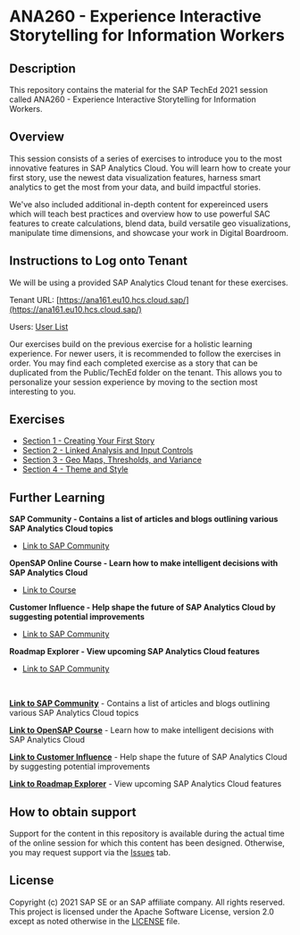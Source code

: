 # ANA260 - Experience Interactive Storytelling for Information Workers

## Description

This repository contains the material for the SAP TechEd 2021 session called ANA260 - Experience Interactive Storytelling for Information Workers.

## Overview

This session consists of a series of exercises to introduce you to the most innovative features in SAP Analytics Cloud. You will learn how to create your first story, use the newest data visualization features, harness smart analytics to get the most from your data, and build impactful stories.

We've also included additional in-depth content for expereinced users which will teach best practices and overview how to use powerful SAC features to create calculations, blend data, build versatile geo visualizations, manipulate time dimensions, and showcase your work in Digital Boardroom.

## Instructions to Log onto Tenant

We will be using a provided SAP Analytics Cloud tenant for these exercises.

Tenant URL: [https://ana161.eu10.hcs.cloud.sap/](https://ana161.eu10.hcs.cloud.sap/)

Users: [User List](https://docs.google.com/spreadsheets/d/1P0J6pmLGLFT86OcXr49WC1sNa1YKEDEM02zglxa5TlE/edit?usp=sharing)

Our exercises build on the previous exercise for a holistic learning experience. For newer users, it is recommended to follow the exercises in order. You may find each completed exercise as a story that can be duplicated from the Public/TechEd folder on the tenant. This allows you to personalize your session experience by moving to the section most interesting to you.

## Exercises

- [Section 1 - Creating Your First Story](exercises/Section%201%20-%20Creating%20Your%20First%20Story/README.md/)
- [Section 2 - Linked Analysis and Input Controls](exercises/Section%202%20-%20Linked%20Analysis%20and%20Input%20Controls/README.md/)
- [Section 3 - Geo Maps, Thresholds, and Variance](exercises/Section%203%20-%20Geo%20Maps,%20Thresholds,%20and%20Variance/README.md/)
- [Section 4 - Theme and Style](exercises/Section%204%20-%20Theme%20and%20Style/README.md/)

## Further Learning

**SAP Community - Contains a list of articles and blogs outlining various SAP Analytics Cloud topics**
- [Link to SAP Community](https://community.sap.com/topics/cloud-analytics)

**OpenSAP Online Course - Learn how to make intelligent decisions with SAP Analytics Cloud**
- [Link to Course](https://open.sap.com/courses/sac1)

**Customer Influence - Help shape the future of SAP Analytics Cloud by suggesting potential improvements**
- [Link to SAP Community](https://influence.sap.com/sap/ino/#/campaigns-open)

**Roadmap Explorer - View upcoming SAP Analytics Cloud features**
- [Link to SAP Community](https://roadmaps.sap.com/board?PRODUCT=67838200100800006884&range=CURRENT-LAST#Q4%202021)

<br>

**[Link to SAP Community](https://community.sap.com/topics/cloud-analytics)** - Contains a list of articles and blogs outlining various SAP Analytics Cloud topics

**[Link to OpenSAP Course](https://open.sap.com/courses/sac1)** - Learn how to make intelligent decisions with SAP Analytics Cloud

**[Link to Customer Influence](https://influence.sap.com/sap/ino/#/campaigns-open)** - Help shape the future of SAP Analytics Cloud by suggesting potential improvements

**[Link to Roadmap Explorer](https://roadmaps.sap.com/board?PRODUCT=67838200100800006884&range=CURRENT-LAST#Q4%202021)** - View upcoming SAP Analytics Cloud features

## How to obtain support

Support for the content in this repository is available during the actual time of the online session for which this content has been designed. Otherwise, you may request support via the [Issues](../../issues) tab.

## License
Copyright (c) 2021 SAP SE or an SAP affiliate company. All rights reserved. This project is licensed under the Apache Software License, version 2.0 except as noted otherwise in the [LICENSE](LICENSES/Apache-2.0.txt) file.

